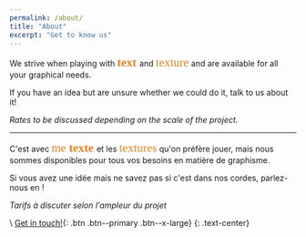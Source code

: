 ```yaml
---
permalink: /about/
title: "About"
excerpt: "Get to know us"
---
```

<link rel="stylesheet" href="https://fonts.googleapis.com/css?family=Akaya Telivigala|Bungee Shade">
<link rel="stylesheet" href="/roc/assets/css/fonts/stylesheet.css" type="text/css">


<style>
.emphasis {
    font-size: 150%;
    font-family: Akaya Telivigala;
    color: #EE8322;
}
r {  
  font-family: 'rubik-markerhatchregular';
  color: #EE8322;
  font-size: 150%;
}
big {
    font-size: 120%;    
}
or {
  color: ##EE8322
}
</style>


We strive when playing with <span class="emphasis"> **text** </span> and <r>texture</r> and are available for all your graphical needs.

If you have an idea but are unsure whether we could do it, talk to us about it!

*Rates to be discussed depending on the scale of the project.*

---

C'est avec <span class="emphasis"> me **texte** </span> et les <r>textures</r> qu'on préfère jouer, mais nous sommes disponibles pour tous vos besoins en matière de graphisme.

Si vous avez une idée mais ne savez pas si c'est dans nos cordes, parlez-nous en !

*Tarifs à discuter selon l'ampleur du projet*

\\
[Get in touch!](mailto:rhymesofcontraband@proton.me){: .btn .btn--primary .btn--x-large}
{: .text-center}
